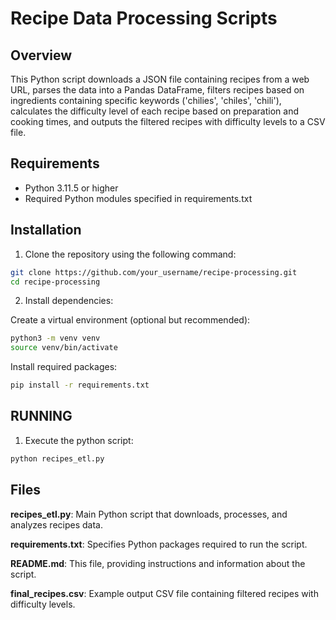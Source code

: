 # Recipe Data Processing Scripts

## Overview
This Python script downloads a JSON file containing recipes from a web URL, parses the data into a Pandas DataFrame, filters recipes based on ingredients containing specific keywords ('chilies', 'chiles', 'chili'), calculates the difficulty level of each recipe based on preparation and cooking times, and outputs the filtered recipes with difficulty levels to a CSV file.

## Requirements
- Python 3.11.5 or higher
- Required Python modules specified in requirements.txt

## Installation
1. Clone the repository using the following command:
```bash
git clone https://github.com/your_username/recipe-processing.git
cd recipe-processing
```

2. Install dependencies:

Create a virtual environment (optional but recommended):

```bash
python3 -m venv venv
source venv/bin/activate
```

Install required packages:

```bash
pip install -r requirements.txt
```

## RUNNING

1. Execute the python script:

```bash
python recipes_etl.py
```

## Files

**recipes_etl.py**: Main Python script that downloads, processes, and analyzes recipes data.

**requirements.txt**: Specifies Python packages required to run the script.

**README.md**: This file, providing instructions and information about the script.

**final_recipes.csv**: Example output CSV file containing filtered recipes with difficulty levels.
